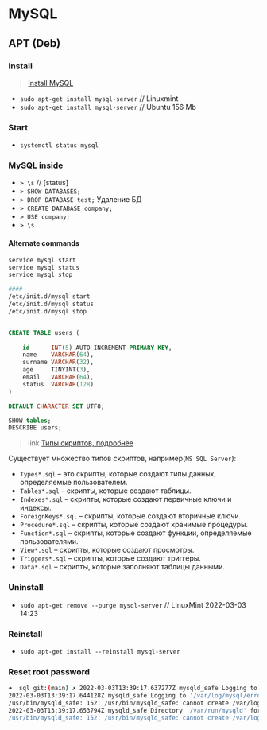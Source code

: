 # MySQL

## APT (Deb)

### Install

> [Install MySQL](https://dev.mysql.com/doc/mysql-apt-repo-quick-guide/en/)

- `sudo apt-get install mysql-server` // Linuxmint
- `sudo apt-get install mysql-server` // Ubuntu 156 Mb

### Start

- `systemctl status mysql`


### MySQL inside

- `> \s` // [status]
- `> SHOW DATABASES;`
- `> DROP DATABASE test;` Удаление БД
- `> CREATE DATABASE company;`
- `> USE company;`
- `> \s`

#### Alternate commands

```bash
service mysql start
service mysql status
service mysql stop

####
/etc/init.d/mysql start
/etc/init.d/mysql status
/etc/init.d/mysql stop
```

```SQL

CREATE TABLE users (
	
	id 		INT(5) AUTO_INCREMENT PRIMARY KEY,
	name 	VARCHAR(64),
	surname VARCHAR(32),
	age 	TINYINT(3),
	email 	VARCHAR(64),
	status 	VARCHAR(128)
) 

DEFAULT CHARACTER SET UTF8;
```

```SQL
SHOW tables;
DESCRIBE users;
```

> link [Типы скриптов, подробнее](https://sql.recoverytoolbox.com/ru/faq-import-saved-scripts-into-database.html)

Существует множество типов скриптов, например(`MS SQL Server`):

- `Types*.sql` – это скрипты, которые создают типы данных, определяемые пользователем.
- `Tables*.sql` – скрипты, которые создают таблицы.
- `Indexes*.sql` – скрипты, которые создают первичные ключи и индексы.
- `ForeignKeys*.sql` – скрипты, которые создают вторичные ключи.
- `Procedure*.sql` – скрипты, которые создают хранимые процедуры.
- `Function*.sql` – скрипты, которые создают функции, определяемые пользователями.
- `View*.sql` – скрипты, которые создают просмотры.
- `Triggers*.sql` – скрипты, которые создают триггеры.
- `Data*.sql` – скрипты, которые заполняют таблицы данными.


### Uninstall

- `sudo apt-get remove --purge mysql-server` // LinuxMint 2022-03-03 14:23

### Reinstall

- `sudo apt-get install --reinstall mysql-server`

### Reset root password

```bash
➜  sql git:(main) ✗ 2022-03-03T13:39:17.637277Z mysqld_safe Logging to syslog.
2022-03-03T13:39:17.644128Z mysqld_safe Logging to '/var/log/mysql/error.log'.
/usr/bin/mysqld_safe: 152: /usr/bin/mysqld_safe: cannot create /var/log/mysql/error.log: Permission denied
2022-03-03T13:39:17.653794Z mysqld_safe Directory '/var/run/mysqld' for UNIX socket file don't exists.
/usr/bin/mysqld_safe: 152: /usr/bin/mysqld_safe: cannot create /var/log/mysql/error.log: Permission denied
```

